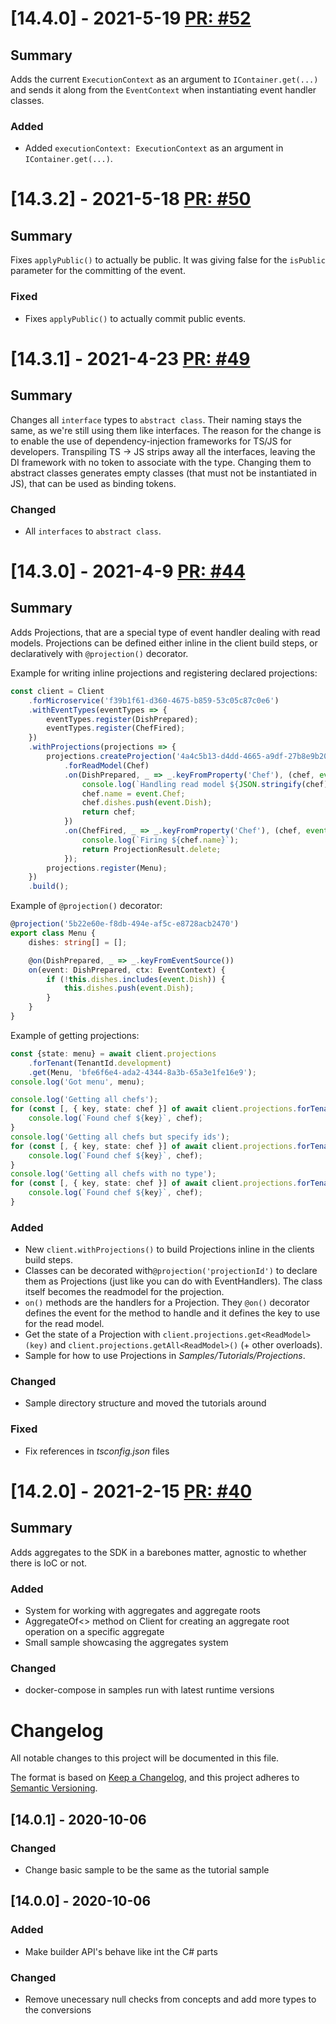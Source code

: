 # [14.4.0] - 2021-5-19 [PR: #52](https://github.com/dolittle/JavaScript.SDK/pull/52)
## Summary

Adds the current `ExecutionContext` as an argument to `IContainer.get(...)` and sends it along from the `EventContext` when instantiating event handler classes.

### Added

- Added `executionContext: ExecutionContext` as an argument in `IContainer.get(...)`.


# [14.3.2] - 2021-5-18 [PR: #50](https://github.com/dolittle/JavaScript.SDK/pull/50)
## Summary

Fixes `applyPublic()` to actually be public. It was giving false for the `isPublic` parameter for the committing of the event.

### Fixed

- Fixes `applyPublic()` to actually commit public events.


# [14.3.1] - 2021-4-23 [PR: #49](https://github.com/dolittle/JavaScript.SDK/pull/49)
## Summary

Changes all `interface` types to `abstract class`. Their naming stays the same, as we're still using them like interfaces. 
The reason for the change is to enable the use of dependency-injection frameworks for TS/JS for developers.
Transpiling TS -> JS strips away all the interfaces, leaving the DI framework with no token to associate with the type.
Changing them to abstract classes generates empty classes (that must not be instantiated in JS), that can be used as binding tokens.

### Changed

- All `interfaces` to `abstract class`.


# [14.3.0] - 2021-4-9 [PR: #44](https://github.com/dolittle/JavaScript.SDK/pull/44)
## Summary

Adds Projections, that are a special type of event handler dealing with read models. Projections can be defined either inline in the client build steps, or declaratively with `@projection()` decorator.

Example for writing inline projections and registering declared projections:
```typescript
const client = Client
    .forMicroservice('f39b1f61-d360-4675-b859-53c05c87c0e6')
    .withEventTypes(eventTypes => {
        eventTypes.register(DishPrepared);
        eventTypes.register(ChefFired);
    })
    .withProjections(projections => {
        projections.createProjection('4a4c5b13-d4dd-4665-a9df-27b8e9b2054c')
            .forReadModel(Chef)
            .on(DishPrepared, _ => _.keyFromProperty('Chef'), (chef, event, ctx) => {
                console.log(`Handling read model ${JSON.stringify(chef)}`);
                chef.name = event.Chef;
                chef.dishes.push(event.Dish);
                return chef;
            })
            .on(ChefFired, _ => _.keyFromProperty('Chef'), (chef, event, ctx) => {
                console.log(`Firing ${chef.name}`);
                return ProjectionResult.delete;
            });
        projections.register(Menu);
    })
    .build();
```

Example of `@projection()` decorator:
```typescript
@projection('5b22e60e-f8db-494e-af5c-e8728acb2470')
export class Menu {
    dishes: string[] = [];

    @on(DishPrepared, _ => _.keyFromEventSource())
    on(event: DishPrepared, ctx: EventContext) {
        if (!this.dishes.includes(event.Dish)) {
            this.dishes.push(event.Dish);
        }
    }
}
```

Example of getting projections:
```typescript
const {state: menu} = await client.projections
	.forTenant(TenantId.development)
	.get(Menu, 'bfe6f6e4-ada2-4344-8a3b-65a3e1fe16e9');
console.log('Got menu', menu);

console.log('Getting all chefs');
for (const [, { key, state: chef }] of await client.projections.forTenant(TenantId.development).getAll(Chef)) {
    console.log(`Found chef ${key}`, chef);
}
console.log('Getting all chefs but specify ids');
for (const [, { key, state: chef }] of await client.projections.forTenant(TenantId.development).getAll(Chef, '4a4c5b13-d4dd-4665-a9df-27b8e9b2054d')) {
    console.log(`Found chef ${key}`, chef);
}
console.log('Getting all chefs with no type');
for (const [, { key, state: chef }] of await client.projections.forTenant(TenantId.development).getAll('4a4c5b13-d4dd-4665-a9df-27b8e9b2054c', ScopeId.default)) {
    console.log(`Found chef ${key}`, chef);
}
```

### Added
- New `client.withProjections()` to build Projections inline in the clients build steps.
- Classes can be decorated with`@projection('projectionId')` to declare them as Projections (just like you can do with EventHandlers). The class itself becomes the readmodel for the projection.
- `on()` methods are the handlers for a Projection. They `@on()` decorator defines the event for the method to handle and it defines the key to use for the read model.
- Get the state of a Projection with `client.projections.get<ReadModel>(key)` and `client.projections.getAll<ReadModel>()` (+ other overloads).
- Sample for how to use Projections in _Samples/Tutorials/Projections_.

### Changed
- Sample directory structure and moved the tutorials around

### Fixed
- Fix references in _tsconfig.json_ files


# [14.2.0] - 2021-2-15 [PR: #40](https://github.com/dolittle/JavaScript.SDK/pull/40)
## Summary

Adds aggregates to the SDK in a barebones matter, agnostic to whether there is IoC or not.

### Added

- System for working with aggregates and aggregate roots
- AggregateOf<> method on Client for creating an aggregate root operation on a specific aggregate
- Small sample showcasing the aggregates system

### Changed
- docker-compose in samples run with latest runtime versions


# Changelog
All notable changes to this project will be documented in this file.

The format is based on [Keep a Changelog](https://keepachangelog.com/en/1.0.0/),
and this project adheres to [Semantic Versioning](https://semver.org/spec/v2.0.0.html).

## [14.0.1] - 2020-10-06
### Changed
- Change basic sample to be the same as the tutorial sample

## [14.0.0] - 2020-10-06
### Added
- Make builder API's behave like int the C# parts
### Changed
- Remove unecessary null checks from concepts and add more types to the conversions

